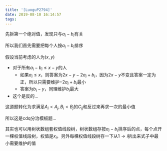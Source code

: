 ```yaml
---
title: '[LuoguP2794]'
date: 2019-08-10 16:14:57
tags:
---
```


先拆第一个绝对值，发现只与$a_i-b_i$有关

所以我们首先需要把每个人按$a_i-b_i$排序

假设当前考虑的人为$(x,y)$

*   对于所有$a_i-b_i\leq x-y$的人
    *   如果$a_i\leq x$，则答案为$2x-y-2a_i+b_i$，因为$2x-y$不变且答案一定为正，所以只需要维护$-2a_i+b_i$最小
    *   答案为$b_i-y$，同理维护$b_i$最大
*   这个是反的...

这道题转化为求满足$A_i<A_j,B_i<B_j$的$C_{ij}$和反过来再求一次的最小值

所以这是cdq分治模板题... 

其实也可以用树状数组套权值线段树，树状数组存按$a_i-b_i$排序后的点，每个点开一棵权值线段树，权值是$x_i$，另外每棵权值线段树存一下从$1\rightarrow i$拆出来式子中最小需要维护的值